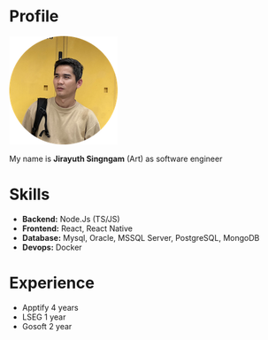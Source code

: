 # Profile

![Jirayuth Singngam](/pages/profile/jirayuth-profile-196-px.png "San Juan Mountains")

My name is **Jirayuth Singngam** (Art) as software engineer

# Skills
* **Backend:** Node.Js (TS/JS)
* **Frontend:** React, React Native
* **Database:** Mysql, Oracle, MSSQL Server, PostgreSQL, MongoDB
* **Devops:** Docker

# Experience
* Apptify 4 years
* LSEG 1 year
* Gosoft 2 year